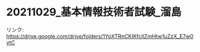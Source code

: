 # 20211029_基本情報技術者試験_溜島

リンク: https://drive.google.com/drive/folders/1YoXTRnCKIKfcllZmHtw1uZzX_E7w0ytC
